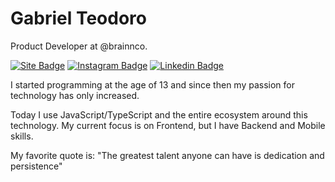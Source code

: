 # Gabriel Teodoro

Product Developer at @brainnco.

[![Site Badge](https://img.shields.io/badge/-gabrielteodoro.com-407BFF?style=flat-square&logo=react&logoColor=white&labelColor=407BFF&link=https://gabrielteodoro.com)](https://gabrielteodoro.com) 
[![Instagram Badge](https://img.shields.io/badge/-@oigabrielteodoro-407BFF?style=flat-square&labelColor=407BFF&logo=instagram&logoColor=white&link=https://instagram.com/oigabrielteodoro)](https://instagram.com/oigabrielteodoro) 
[![Linkedin Badge](https://img.shields.io/badge/-Gabriel%20Teodoro-407BFF?style=flat-square&logo=Linkedin&logoColor=white&link=https://www.linkedin.com/in/oigabrielteodoro/)](https://www.linkedin.com/in/oigabrielteodoro/) 


I started programming at the age of 13 and since then my passion for technology has only increased.

Today I use JavaScript/TypeScript and the entire ecosystem around this technology. My current focus is on Frontend, but I have Backend and Mobile skills.


My favorite quote is: "The greatest talent anyone can have is dedication and persistence"
